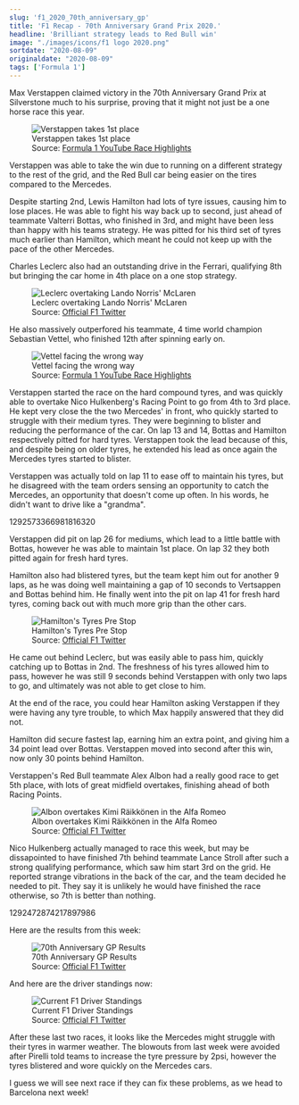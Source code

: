 ```yaml
---
slug: 'f1_2020_70th_anniversary_gp'
title: 'F1 Recap - 70th Anniversary Grand Prix 2020.'
headline: 'Brilliant strategy leads to Red Bull win'
image: "./images/icons/f1 logo 2020.png"
sortdate: "2020-08-09"
originaldate: "2020-08-09"
tags: ['Formula 1']
---
```


Max Verstappen claimed victory in the 70th Anniversary Grand Prix at Silverstone much to his surprise, proving that it might not just be a one horse race this year.


<div id="imageDiv">
    <figure>
        <img src="https://joshlearningtocode.files.wordpress.com/2020/08/verstappen-victory.png" alt="Verstappen takes 1st place">
        <figcaption>Verstappen takes 1st place</figcaption>
        <figcaption>Source: <a href="https://www.youtube.com/watch?v=ffonCbGgzt0" target="_blank">Formula 1 YouTube Race Highlights</a></figcaption>
    </figure>
</div>

Verstappen was able to take the win due to running on a different strategy to the rest of the grid, and the Red Bull car being easier on the tires compared to the Mercedes. 

Despite starting 2nd, Lewis Hamilton had lots of tyre issues, causing him to lose places. He was able to fight his way back up to second, just ahead of teammate Valterri Bottas, who finished in 3rd, and might have been less than happy with his teams strategy. He was pitted for his third set of tyres much earlier than Hamilton, which meant he could not keep up with the pace of the other Mercedes.

Charles Leclerc also had an outstanding drive in the Ferrari, qualifying 8th but bringing the car home in 4th place on a one stop strategy. 

<div id="imageDiv">
    <figure>
        <img src="https://joshlearningtocode.files.wordpress.com/2020/08/silverstone2-leclerc-midfield-overtaking.jpg" alt="Leclerc overtaking Lando Norris' McLaren">
        <figcaption>Leclerc overtaking Lando Norris' McLaren</figcaption>
        <figcaption>Source: <a href="https://twitter.com/F1" target="_blank">Official F1 Twitter</a></figcaption>
    </figure>
</div>

He also massively outperfored his teammate, 4 time world champion Sebastian Vettel, who finished 12th after spinning early on. 

<div id="imageDiv">
    <figure>
        <img src="https://joshlearningtocode.files.wordpress.com/2020/08/seb-spin-1.png" alt="Vettel facing the wrong way">
        <figcaption>Vettel facing the wrong way</figcaption>
        <figcaption>Source: <a href="https://www.youtube.com/watch?v=ffonCbGgzt0" target="_blank">Formula 1 YouTube Race Highlights</a></figcaption>
    </figure>
</div>

Verstappen started the race on the hard compound tyres, and was quickly able to overtake Nico Hulkenberg's Racing Point to go from 4th to 3rd place. He kept very close the the two Mercedes' in front, who quickly started to struggle with their medium tyres. They were beginning to blister and reducing the performance of the car. On lap 13 and 14, Bottas and Hamilton respectively pitted for hard tyres. Verstappen took the lead because of this, and despite being on older tyres, he extended his lead as once again the Mercedes tyres started to blister.

Verstappen was actually told on lap 11 to ease off to maintain his tyres, but he disagreed with the team orders sensing an opportunity to catch the Mercedes, an opportunity that doesn't come up often. In his words, he didn't want to drive like a "grandma".

<div id="imageDiv">
    <p class="tweetToEmbed">1292573366981816320</p>
</div>

Verstappen did pit on lap 26 for mediums, which lead to a little battle with Bottas, however he was able to maintain 1st place. On lap 32 they both pitted again for fresh hard tyres.

Hamilton also had blistered tyres, but the team kept him out for another 9 laps, as he was doing well maintaining a gap of 10 seconds to Vertsappen and Bottas behind him. He finally went into the pit on lap 41 for fresh hard tyres, coming back out with much more grip than the other cars. 

<div id="imageDiv">
    <figure>
        <img src="https://joshlearningtocode.files.wordpress.com/2020/08/silverstone2-hamilton-tyres.jpg" alt="Hamilton's Tyres Pre Stop">
        <figcaption>Hamilton's Tyres Pre Stop</figcaption>
        <figcaption>Source: <a href="https://twitter.com/F1" target="_blank">Official F1 Twitter</a></figcaption>
    </figure>
</div>

He came out behind Leclerc, but was easily able to pass him, quickly catching up to Bottas in 2nd. The freshness of his tyres allowed him to pass, however he was still 9 seconds behind Verstappen with only two laps to go, and ultimately was not able to get close to him.

At the end of the race, you could hear Hamilton asking Verstappen if they were having any tyre trouble, to which Max happily answered that they did not. 

Hamilton did secure fastest lap, earning him an extra point, and giving him a 34 point lead over Bottas. Verstappen moved into second after this win, now only 30 points behind Hamilton.

Verstappen's Red Bull teammate Alex Albon had a really good race to get 5th place, with lots of great midfield overtakes, finishing ahead of both Racing Points. 

<div id="imageDiv">
    <figure>
        <img src="https://joshlearningtocode.files.wordpress.com/2020/08/silverstone2-albon-overtake.jpg" alt="Albon overtakes Kimi Räikkönen in the Alfa Romeo">
        <figcaption>Albon overtakes Kimi Räikkönen in the Alfa Romeo</figcaption>
        <figcaption>Source: <a href="https://twitter.com/F1" target="_blank">Official F1 Twitter</a></figcaption>
    </figure>
</div>

Nico Hulkenberg actually managed to race this week, but may be dissapointed to have finished 7th behind teammate Lance Stroll after such a strong qualifying performance, which saw him start 3rd on the grid. He reported strange vibrations in the back of the car, and the team decided he needed to pit. They say it is unlikely he would have finished the race otherwise, so 7th is better than nothing.

<div id="imageDiv">
    <p class="tweetToEmbed">1292472874217897986</p>
</div>

Here are the results from this week:

<div id="imageDiv">
    <figure>
        <img src="https://joshlearningtocode.files.wordpress.com/2020/08/silverstone2-results.jpg" alt="70th Anniversary GP Results">
        <figcaption>70th Anniversary GP Results</figcaption>
        <figcaption>Source: <a href="https://twitter.com/F1" target="_blank">Official F1 Twitter</a></figcaption>
    </figure>
</div>

And here are the driver standings now:

<div id="imageDiv">
    <figure>
        <img src="https://joshlearningtocode.files.wordpress.com/2020/08/driver-standings-after-silverstone2.jpg" alt="Current F1 Driver Standings">
        <figcaption>Current F1 Driver Standings</figcaption>
        <figcaption>Source: <a href="https://twitter.com/F1" target="_blank">Official F1 Twitter</a></figcaption>
    </figure>
</div>

After these last two races, it looks like the Mercedes might struggle with their tyres in warmer weather. The blowouts from last week were avoided after Pirelli told teams to increase the tyre pressure by 2psi, however the tyres blistered and wore quickly on the Mercedes cars. 

I guess we will see next race if they can fix these problems, as we head to Barcelona next week!